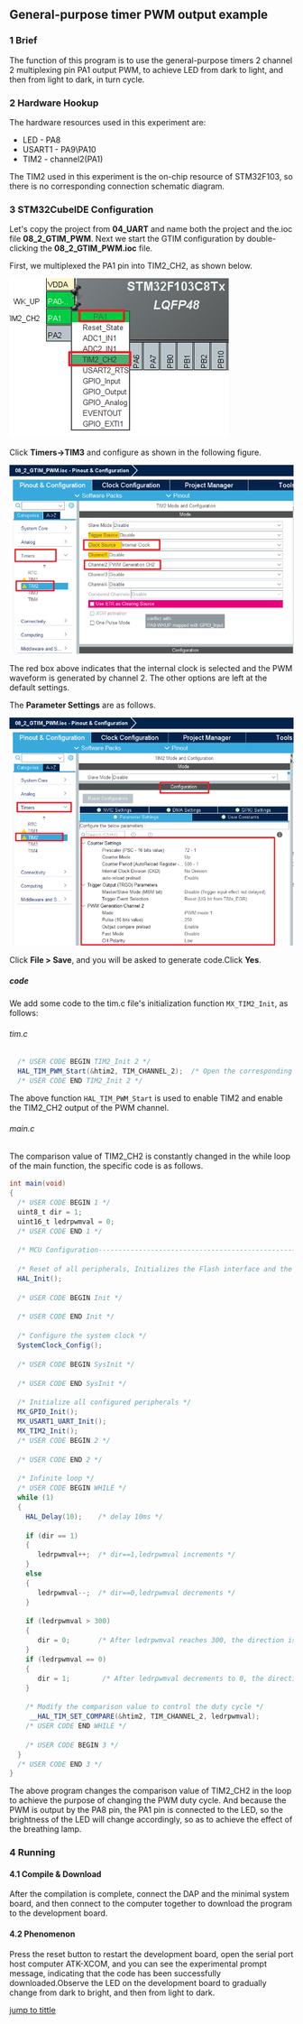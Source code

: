 ## General-purpose timer PWM output example<a name="catalogue"></a>


### 1 Brief
The function of this program is to use the  general-purpose timers 2 channel 2 multiplexing pin PA1 output PWM, to achieve LED from dark to light, and then from light to dark, in turn cycle.
### 2 Hardware Hookup
The hardware resources used in this experiment are:
+ LED - PA8
+ USART1 - PA9\PA10
+ TIM2 - channel2(PA1)

The TIM2 used in this experiment is the on-chip resource of STM32F103, so there is no corresponding connection schematic diagram.

### 3 STM32CubeIDE Configuration


Let's copy the project from **04_UART** and name both the project and the.ioc file **08_2_GTIM_PWM**. Next we start the GTIM configuration by double-clicking the **08_2_GTIM_PWM.ioc** file.

First, we multiplexed the PA1 pin into TIM2_CH2, as shown below.

![](../../1_docs/3_figures/08_2_GTIM_PWM/g3.png)

Click **Timers->TIM3** and configure as shown in the following figure.

![](../../1_docs/3_figures/08_2_GTIM_PWM/g4.png)

The red box above indicates that the internal clock is selected and the PWM waveform is generated by channel 2. The other options are left at the default settings.

The **Parameter Settings** are as follows.

![](../../1_docs/3_figures/08_2_GTIM_PWM/g5.png)

Click **File > Save**, and you will be asked to generate code.Click **Yes**.

##### code
We add some code to the tim.c file's initialization function ``MX_TIM2_Init``, as follows:
###### tim.c
```c#
  /* USER CODE BEGIN TIM2_Init 2 */
  HAL_TIM_PWM_Start(&htim2, TIM_CHANNEL_2);  /* Open the corresponding PWM channel */
  /* USER CODE END TIM2_Init 2 */
```
The above function ``HAL_TIM_PWM_Start`` is used to enable TIM2 and enable the TIM2_CH2 output of the PWM channel.

###### main.c
The comparison value of TIM2_CH2 is constantly changed in the while loop of the main function, the specific code is as follows.
```c#
int main(void)
{
  /* USER CODE BEGIN 1 */
  uint8_t dir = 1;
  uint16_t ledrpwmval = 0;
  /* USER CODE END 1 */

  /* MCU Configuration--------------------------------------------------------*/

  /* Reset of all peripherals, Initializes the Flash interface and the Systick. */
  HAL_Init();

  /* USER CODE BEGIN Init */

  /* USER CODE END Init */

  /* Configure the system clock */
  SystemClock_Config();

  /* USER CODE BEGIN SysInit */

  /* USER CODE END SysInit */

  /* Initialize all configured peripherals */
  MX_GPIO_Init();
  MX_USART1_UART_Init();
  MX_TIM2_Init();
  /* USER CODE BEGIN 2 */

  /* USER CODE END 2 */

  /* Infinite loop */
  /* USER CODE BEGIN WHILE */
  while (1)
  {
    HAL_Delay(10);    /* delay 10ms */

    if (dir == 1)
    {
       ledrpwmval++;  /* dir==1,ledrpwmval increments */
    }
    else
    {
       ledrpwmval--;  /* dir==0,ledrpwmval decrements */
    }

    if (ledrpwmval > 300)
    {
       dir = 0;       /* After ledrpwmval reaches 300, the direction is decreasing */
    }
    if (ledrpwmval == 0)
    {
       dir = 1;        /* After ledrpwmval decrements to 0, the direction is changed to increasing */
    }

    /* Modify the comparison value to control the duty cycle */
     __HAL_TIM_SET_COMPARE(&htim2, TIM_CHANNEL_2, ledrpwmval);
    /* USER CODE END WHILE */

    /* USER CODE BEGIN 3 */
  } 
  /* USER CODE END 3 */
}
```
The above program changes the comparison value of TIM2_CH2 in the loop to achieve the purpose of changing the PWM duty cycle. And because the PWM is output by the PA8 pin, the PA1 pin is connected to the LED, so the brightness of the LED will change accordingly, so as to achieve the effect of the breathing lamp.


### 4 Running
#### 4.1 Compile & Download
After the compilation is complete, connect the DAP and the minimal system board, and then connect to the computer together to download the program to the development board.
#### 4.2 Phenomenon
Press the reset button to restart the development board, open the serial port host computer ATK-XCOM, and you can see the experimental prompt message, indicating that the code has been successfully downloaded.Observe the LED on the development board to gradually change from dark to bright, and then from light to dark.

[jump to tittle](#catalogue)

